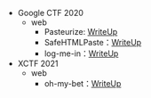 - Google CTF 2020
  - web
    - Pasteurize: [WriteUp](https://github.com/Dvd848/CTFs/blob/master/2020_GoogleCTF/Pasteurize.md)
    - SafeHTMLPaste：[WriteUp](https://blog.bi0s.in/2020/08/26/Web/GoogleCTF20-SafeHtmlPaste/)
    - log-me-in：[WriteUp](https://github.com/Dvd848/CTFs/blob/master/2020_GoogleCTF/Log-Me-In.md)
- XCTF 2021
  - web
    - oh-my-bet：[WriteUp](https://blog.brycec.me/posts/starctf2021_writeups/)
